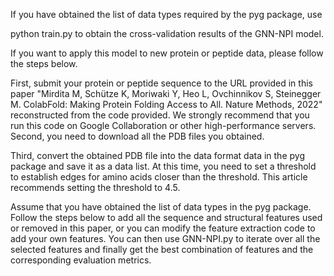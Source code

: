 If you have obtained the list of data types required by the pyg package, use

python train.py
to obtain the cross-validation results of the GNN-NPI model.

If you want to apply this model to new protein or peptide data, please follow the steps below.

First, submit your protein or peptide sequence to the URL provided in this paper "Mirdita M, Schütze K, Moriwaki Y, Heo L, Ovchinnikov S, Steinegger M. ColabFold: Making Protein Folding Access to All. Nature Methods, 2022" reconstructed from the code provided. We strongly recommend that you run this code on Google Collaboration or other high-performance servers.
Second, you need to download all the PDB files you obtained.

Third, convert the obtained PDB file into the data format data in the pyg package and save it as a data list. At this time, you need to set a threshold to establish edges for amino acids closer than the threshold. This article recommends setting the threshold to 4.5.

Assume that you have obtained the list of data types in the pyg package. Follow the steps below to add all the sequence and structural features used or removed in this paper, or you can modify the feature extraction code to add your own features.
You can then use GNN-NPI.py to iterate over all the selected features and finally get the best combination of features and the corresponding evaluation metrics.
